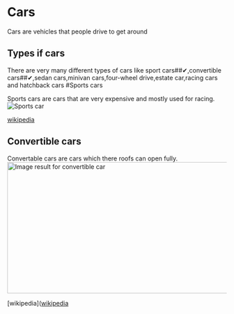 # Cars 
Cars are vehicles that people drive to get around

## Types if cars

There are very many different types of cars like sport cars##✔,convertible cars##✔,sedan cars,minivan cars,four-wheel drive,estate car,racing cars and hatchback cars
#Sports cars

Sports cars are cars that are very expensive and mostly used for racing.
![Sports car](https://specials-images.forbesimg.com/imageserve/5d35eacaf1176b0008974b54/960x0.jpg?cropX1=790&cropX2=5350&cropY1=784&cropY2=3349)
    
[wikipedia](https://www.google.com/search?q=sport+car&safe=strict&sxsrf=ACYBGNRynE2D_kNIib8g2s7Ma-xPmJKiiw:1575364059734&source=lnms&sa=X&ved=0ahUKEwjOmLC5kJnmAhVhQhUIHbwJD8MQ_AUIDSgA&biw=1365&bih=937&dpr=1)

## Convertible cars

Convertable cars are cars which there roofs can open fully.
<img class="irc_mi" src="https://hips.hearstapps.com/roa.h-cdn.co/assets/16/27/1467901481-chevrolet-camaro-convertible-2016-1600-05.jpg" alt="Image result for convertible car" width="602" height="301" style="">


[wikipedia]([wikipedia](https://www.google.com/search?q=sport+car&safe=strict&sxsrf=ACYBGNRynE2D_kNIib8g2s7Ma-xPmJKiiw:1575364059734&source=lnms&sa=X&ved=0ahUKEwjOmLC5kJnmAhVhQhUIHbwJD8MQ_AUIDSgA&biw=1365&bih=937&dpr=1)

